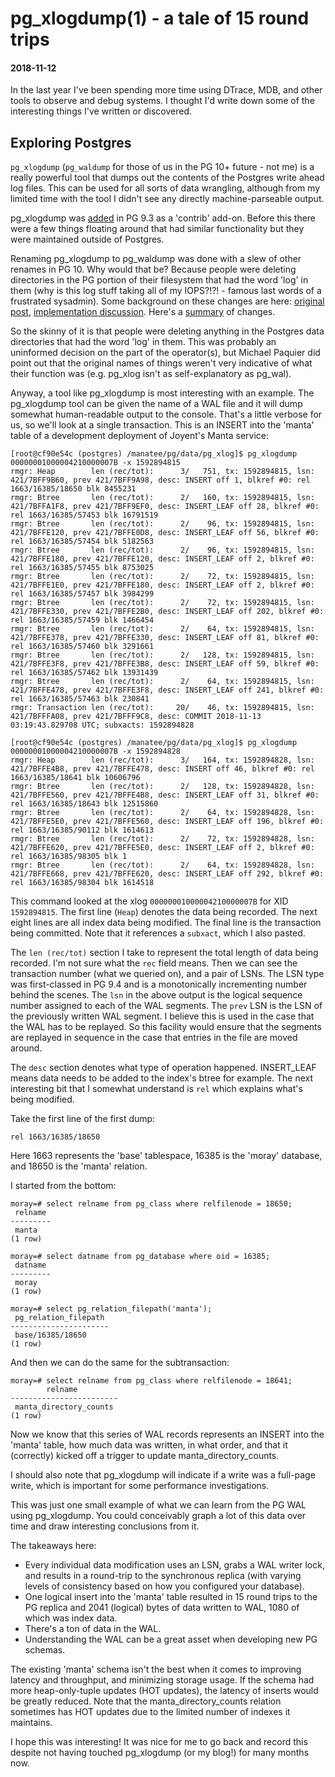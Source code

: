 # pg_xlogdump(1) - a tale of 15 round trips
#### 2018-11-12

In the last year I've been spending more time using DTrace, MDB, and other tools
to observe and debug systems. I thought I'd write down some of the interesting
things I've written or discovered.


## Exploring Postgres

`pg_xlogdump` (`pg_waldump` for those of us in the PG 10+ future - not me) is a
really powerful tool that dumps out the contents of the Postgres write ahead log
files. This can be used for all sorts of data wrangling, although from my
limited time with the tool I didn't see any directly machine-parseable output.

pg_xlogdump was
[added](https://paquier.xyz/postgresql-2/postgres-9-3-feature-highlight-pg_xlogdump/)
in PG 9.3 as a 'contrib' add-on. Before this there were a few things floating
around that had similar functionality but they were maintained outside of
Postgres.

Renaming pg_xlogdump to pg_waldump was done with a slew of other renames in PG
10. Why would that be? Because people were deleting directories in the PG
portion of their filesystem that had the word 'log' in them (why is this log
stuff taking all of my IOPS?!?! - famous last words of a frustrated sysadmin).
Some background on these changes are here:
[original post](https://www.postgresql.org/message-id/flat/CAASwCXcVGma9KgEu-ESC6u928mW67noZvnawbPUSW7R7AN9UVg%40mail.gmail.com),
[implementation discussion](https://www.postgresql.org/message-id/flat/CAB7nPqTeC-8%2Bzux8_-4ZD46V7YPwooeFxgndfsq5Rg8ibLVm1A%40mail.gmail.com).
Here's a [summary](https://wiki.postgresql.org/wiki/New_in_postgres_10#Renaming_of_.22xlog.22_to_.22wal.22_Globally_.28and_location.2Flsn.29) of changes.

So the skinny of it is that people were deleting anything in the Postgres data
directories that had the word 'log' in them. This was probably an uninformed
decision on the part of the operator(s), but Michael Paquier did point out that
the original names of things weren't very indicative of what their function was
(e.g. pg_xlog isn't as self-explanatory as pg_wal).

Anyway, a tool like pg_xlogdump is most interesting with an example.
The pg_xlogdump tool can be given the name of a WAL file and it will dump
somewhat human-readable output to the console. That's a little verbose for us,
so we'll look at a single transaction. This is an INSERT into the 'manta' table
of a development deployment of Joyent's Manta service:


```
[root@cf90e54c (postgres) /manatee/pg/data/pg_xlog]$ pg_xlogdump 00000001000004210000007B -x 1592894815
rmgr: Heap        len (rec/tot):      3/   751, tx: 1592894815, lsn: 421/7BFF9B60, prev 421/7BFF9A98, desc: INSERT off 1, blkref #0: rel 1663/16385/18650 blk 8455231
rmgr: Btree       len (rec/tot):      2/   160, tx: 1592894815, lsn: 421/7BFFA1F8, prev 421/7BFF9EF0, desc: INSERT_LEAF off 28, blkref #0: rel 1663/16385/57453 blk 16791519
rmgr: Btree       len (rec/tot):      2/    96, tx: 1592894815, lsn: 421/7BFFE120, prev 421/7BFFE0D8, desc: INSERT_LEAF off 56, blkref #0: rel 1663/16385/57454 blk 5182563
rmgr: Btree       len (rec/tot):      2/    96, tx: 1592894815, lsn: 421/7BFFE180, prev 421/7BFFE120, desc: INSERT_LEAF off 2, blkref #0: rel 1663/16385/57455 blk 8753025
rmgr: Btree       len (rec/tot):      2/    72, tx: 1592894815, lsn: 421/7BFFE1E0, prev 421/7BFFE180, desc: INSERT_LEAF off 2, blkref #0: rel 1663/16385/57457 blk 3984299
rmgr: Btree       len (rec/tot):      2/    72, tx: 1592894815, lsn: 421/7BFFE330, prev 421/7BFFE2B0, desc: INSERT_LEAF off 202, blkref #0: rel 1663/16385/57459 blk 1466454
rmgr: Btree       len (rec/tot):      2/    64, tx: 1592894815, lsn: 421/7BFFE378, prev 421/7BFFE330, desc: INSERT_LEAF off 81, blkref #0: rel 1663/16385/57460 blk 3291661
rmgr: Btree       len (rec/tot):      2/   128, tx: 1592894815, lsn: 421/7BFFE3F8, prev 421/7BFFE3B8, desc: INSERT_LEAF off 59, blkref #0: rel 1663/16385/57462 blk 13931439
rmgr: Btree       len (rec/tot):      2/    64, tx: 1592894815, lsn: 421/7BFFE478, prev 421/7BFFE3F8, desc: INSERT_LEAF off 241, blkref #0: rel 1663/16385/57463 blk 230841
rmgr: Transaction len (rec/tot):     20/    46, tx: 1592894815, lsn: 421/7BFFFA08, prev 421/7BFFF9C8, desc: COMMIT 2018-11-13 03:19:43.829708 UTC; subxacts: 1592894828

[root@cf90e54c (postgres) /manatee/pg/data/pg_xlog]$ pg_xlogdump 00000001000004210000007B -x 1592894828
rmgr: Heap        len (rec/tot):      3/   164, tx: 1592894828, lsn: 421/7BFFE4B8, prev 421/7BFFE478, desc: INSERT off 46, blkref #0: rel 1663/16385/18641 blk 10606796
rmgr: Btree       len (rec/tot):      2/   128, tx: 1592894828, lsn: 421/7BFFE560, prev 421/7BFFE4B8, desc: INSERT_LEAF off 31, blkref #0: rel 1663/16385/18643 blk 12515860
rmgr: Btree       len (rec/tot):      2/    64, tx: 1592894828, lsn: 421/7BFFE5E0, prev 421/7BFFE560, desc: INSERT_LEAF off 196, blkref #0: rel 1663/16385/90112 blk 1614613
rmgr: Btree       len (rec/tot):      2/    72, tx: 1592894828, lsn: 421/7BFFE620, prev 421/7BFFE5E0, desc: INSERT_LEAF off 2, blkref #0: rel 1663/16385/98305 blk 1
rmgr: Btree       len (rec/tot):      2/    64, tx: 1592894828, lsn: 421/7BFFE668, prev 421/7BFFE620, desc: INSERT_LEAF off 292, blkref #0: rel 1663/16385/98304 blk 1614518
```
This command looked at the xlog
`00000001000004210000007B` for XID `1592894815`. The first line (`Heap`) denotes
the data being recorded. The next eight lines are all index data being modified.
The final line is the transaction being committed. Note that it references
a `subxact`, which I also pasted.

The `len (rec/tot)` section I take to represent the total length of data being
recorded. I'm not sure what the `rec` field means. Then we can see the
transaction number (what we queried on), and a pair of LSNs. The LSN type was
first-classed in PG 9.4 and is a monotonically incrementing number behind the
scenes. The `lsn` in the above output is the logical sequence number assigned
to each of the WAL segments. The `prev` LSN is the LSN of the previously written
WAL segment. I believe this is used in the case that the WAL has to be replayed.
So this facility would ensure that the segments are replayed in sequence in the
case that entries in the file are moved around.

The `desc` section denotes what type of operation happened. INSERT_LEAF means
data needs to be added to the index's btree for example. The next interesting
bit that I somewhat understand is `rel` which explains what's being modified.

Take the first line of the first dump:

```
rel 1663/16385/18650
```
Here 1663 represents the 'base' tablespace, 16385 is the 'moray' database, and
18650 is the 'manta' relation.

I started from the bottom:


```
moray=# select relname from pg_class where relfilenode = 18650;
 relname
---------
 manta
(1 row)

moray=# select datname from pg_database where oid = 16385;
 datname
---------
 moray
(1 row)

moray=# select pg_relation_filepath('manta');
 pg_relation_filepath
----------------------
 base/16385/18650
(1 row)
```
And then we can do the same for the subtransaction:


```
moray=# select relname from pg_class where relfilenode = 18641;
        relname
------------------------
 manta_directory_counts
(1 row)
```

Now we know that this series of WAL records represents an INSERT into the
'manta' table, how much data was written, in what order, and that it (correctly)
kicked off a trigger to update manta_directory_counts.

I should also note that pg_xlogdump will indicate if a write was a full-page
write, which is important for some performance investigations.

This was just one small example of what we can learn from the PG WAL using
pg_xlogdump. You could conceivably graph a lot of this data over time and draw
interesting conclusions from it.

The takeaways here:
- Every individual data modification uses an LSN, grabs a WAL writer lock, and
	  results in a round-trip to the synchronous replica (with varying levels of
	  consistency based on how you configured your database).
- One logical insert into the 'manta' table resulted in 15 round trips to
	  the PG replica and 2041 (logical) bytes of data written to WAL, 1080 of which
	  was index data.
- There's a ton of data in the WAL.
- Understanding the WAL can be a great asset when developing new PG schemas.

The existing 'manta' schema isn't the best when it comes to improving latency
and throughput, and minimizing storage usage. If the schema had more
heap-only-tuple updates (HOT updates), the latency of inserts would be greatly
reduced. Note that the manta_directory_counts relation sometimes has HOT updates
due to the limited number of indexes it maintains.

I hope this was interesting! It was nice for me to go back and record this
despite not having touched pg_xlogdump (or my blog!) for many months now.
